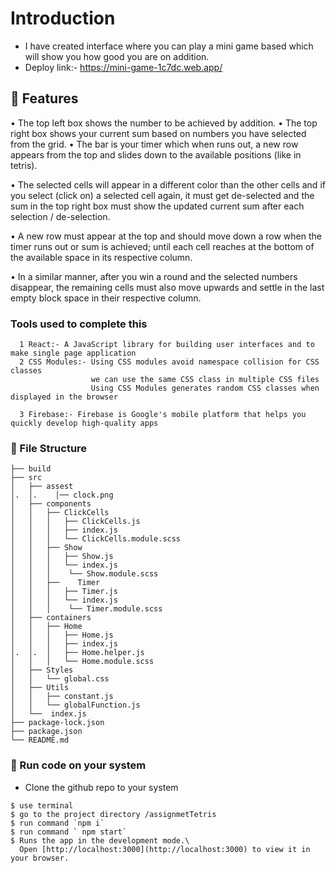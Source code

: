# Introduction
- I have created interface where you can play a mini game based which will show you how good you are on addition.
- Deploy link:- https://mini-game-1c7dc.web.app/

##  :beginner: Features
• The top left box shows the number to be achieved by addition.
• The top right box shows your current sum based on numbers you have selected from the
grid.
• The bar is your timer which when runs out, a new row appears from the top and slides down
to the available positions (like in tetris).

• The selected cells will appear in a different color than the other cells and if you select (click
on) a selected cell again, it must get de-selected and the sum in the top right box must show
the updated current sum after each selection / de-selection.

• A new row must appear at the top and should move down a row when the timer runs out or
sum is achieved; until each cell reaches at the bottom of the available space in its respective
column.

• In a similar manner, after you win a round and the selected numbers disappear, the remaining
cells must also move upwards and settle in the last empty block space in their respective
column.

###  Tools used to complete this
```
  1 React:- A JavaScript library for building user interfaces and to make single page application
  2 CSS Modules:- Using CSS modules avoid namespace collision for CSS classes
                  we can use the same CSS class in multiple CSS files
                  Using CSS Modules generates random CSS classes when displayed in the browser
                  
  3 Firebase:- Firebase is Google's mobile platform that helps you quickly develop high-quality apps           

```
###  :file_folder: File Structure
```
├── build
├── src
│   ├── assest
│.  │.    │── clock.png
│   ├── components 
│   │   ├── ClickCells
│   │   │   ├── ClickCells.js
│   │   │   ├── index.js
│   │   │   └── ClickCells.module.scss 
│   │   ├── Show
│   │   │   ├── Show.js
│   │   │   └── index.js
│   │   │    └── Show.module.scss 
│   │   ├──    Timer
│   │   │   ├── Timer.js
│   │   │   └── index.js
│   │   │    └── Timer.module.scss 
│   ├── containers 
│   │   ├── Home
│   │   │   ├── Home.js
│   │   │   ├── index.js
│.  │.  │   ├── Home.helper.js
│   │   │   └── Home.module.scss 
│   ├── Styles 
│   │   └── global.css
│   ├── Utils 
│   │   ├── constant.js
│   │   └── globalFunction.js
│   └──  index.js
├── package-lock.json
├── package.json
└── README.md
```

###  :nut_and_bolt: Run code on your system
- Clone the github repo to your system

```
$ use terminal 
$ go to the project directory /assignmetTetris
$ run command `npm i`
$ run command ` npm start`
$ Runs the app in the development mode.\
  Open [http://localhost:3000](http://localhost:3000) to view it in your browser.
```



